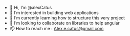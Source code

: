- 👋 Hi, I’m @alexCatus
- 👀 I’m interested in building web applications
- 🌱 I’m currently learning how to structure this very project
- 💞️ I’m looking to collaborate on libraries to help angular
- 📫 How to reach me : Alex.e.catus@gmail.com

<!---
alexCatus/alexCatus is a ✨ special ✨ repository because its `README.md` (this file) appears on your GitHub profile.
You can click the Preview link to take a look at your changes.
--->
